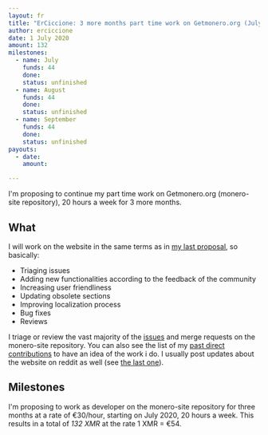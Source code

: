 ```yaml
---
layout: fr
title: "ErCiccione: 3 more months part time work on Getmonero.org (July-Sept)"
author: erciccione
date: 1 July 2020
amount: 132
milestones:
  - name: July
    funds: 44
    done: 
    status: unfinished
  - name: August
    funds: 44
    done: 
    status: unfinished
  - name: September
    funds: 44
    done:
    status: unfinished
payouts:
  - date: 
    amount: 

---
```


I'm proposing to continue my part time work on Getmonero.org (monero-site repository), 20 hours a week for 3 more months.

## What
I will work on the website in the same terms as in [my last proposal](https://ccs.getmonero.org/proposals/erciccione-website1.html), so basically:

- Triaging issues
- Adding new functionalities according to the feedback of the community
- Increasing user friendliness
- Updating obsolete sections
- Improving localization process
- Bug fixes
- Reviews

I triage or review the vast majority of the [issues](https://github.com/monero-project/monero-site/issues) and merge requests on the monero-site repository. You can also see the list of my [past direct contributions](https://github.com/monero-project/monero-site/pulls?q=is%3Apr+author%3Aerciccione) to have an idea of the work i do. I usually post updates about the website on reddit as well (see [the last one](https://www.reddit.com/r/Monero/comments/h86mof/getmoneroorg_updated_1_new_user_guide_1/)).

## Milestones
I'm proposing to work as developer on the monero-site repository for three months at a rate of €30/hour, starting on July 2020, 20 hours a week. This results in a total of *132 XMR* at the rate 1 XMR = €54.
